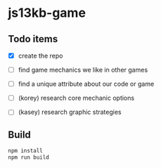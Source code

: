 # js13kb-game

## Todo items
- [X] create the repo 
- [ ] find game mechanics we like in other games
- [ ] find a unique attribute about our code or game
- [ ] (korey) research core mechanic options
- [ ] (kasey) research graphic strategies 


## Build
```bash
npm install
npm run build
```